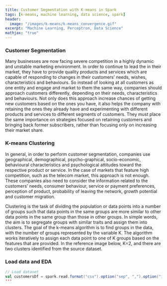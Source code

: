 ```yaml
---
title: Customer Segmentation with K-means in Spark
tags: [k-means, machine learning, data science, spark]
header:
  image: "/images/k-means/k-means_convergence.gif"
excerpt: "Machine Learning, Perceptron, Data Science"
mathjax: "true"
---
```


### Customer Segmentation
Many businesses are now facing severe competition in a highly dynamic and unstable marketing environment. In order to continue to lead the in their market, they have to provide quality products and services which are capable of responding  to changes in their customers’ needs, wishes, characteristics and behaviours. So instead of looking at all customers as one entity and engage and market to them the same way, companies should approach customers differently, depending on their needs, characteristics and behaviours. Not only does this approach increase chances of getting new customers based on the ones you have, it also helps the company with retaining the ones they already have and experimenting with different products and services to different segments of customers. They must place the same importance on strategies focused on retaining customers and bringing back former subscribers, rather than focusing only on  increasing their market share.

### K-means Clustering
In general, in order to perform customer segmentation, companies use geographical, demographical, psycho-graphical, socio-economic, behavioural characteristics and psychological attitudes toward the respective product or service. In the case of markets that feature high competition, such as the telecom market, this approach is not enough. These companies also need to consider the information related to the customers’ needs, consumer behaviour, service or payment preferences, perception of product, probability of leaving the network, growth potential and customer migration.

Clustering is the task of dividing the population or data points into a number of groups such that data points in the same groups are more similar to other data points in the same group than those in other groups. In simple words, the aim is to segregate groups with similar traits and assign them into clusters. The goal of the k-means algorithm is to find groups in the data, with the number of groups represented by the variable K. The algorithm works iteratively to assign each data point to one of K groups based on the features that are provided. In the reference image below, K=2, and there are two clusters identified from the source dataset.

### Load data and EDA
```scala
// Load dataset
val customersDf = spark.read.format("csv").option("sep", ",").option("inferSchema", "true").option("header", "true").load("file://///Users/khumbokaunda/Desktop/BIGDATA/DATASETS/Telco-Customer-Churn.csv").cache()
'''
